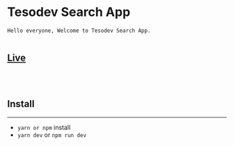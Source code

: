# Tesodev Search App

``` 
Hello everyone, Welcome to Tesodev Search App.


```
 ## [Live](https://tesodev-search-app.netlify.app/)



<br></br>
## Install
---
- `yarn or npm` install
- `yarn dev` or  `npm run dev`







